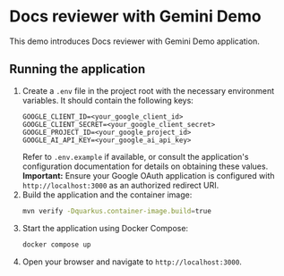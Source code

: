 # Docs reviewer with Gemini Demo

This demo introduces Docs reviewer with Gemini Demo application.

## Running the application

1.  Create a `.env` file in the project root with the necessary environment variables. It should contain the following keys:
    ```dotenv
    GOOGLE_CLIENT_ID=<your_google_client_id>
    GOOGLE_CLIENT_SECRET=<your_google_client_secret>
    GOOGLE_PROJECT_ID=<your_google_project_id>
    GOOGLE_AI_API_KEY=<your_google_ai_api_key>
    ```
    Refer to `.env.example` if available, or consult the application's configuration documentation for details on obtaining these values.
    **Important:** Ensure your Google OAuth application is configured with `http://localhost:3000` as an authorized redirect URI.
2.  Build the application and the container image:
    ```bash
    mvn verify -Dquarkus.container-image.build=true
    ```
3.  Start the application using Docker Compose:
    ```bash
    docker compose up
    ```
4.  Open your browser and navigate to `http://localhost:3000`.


